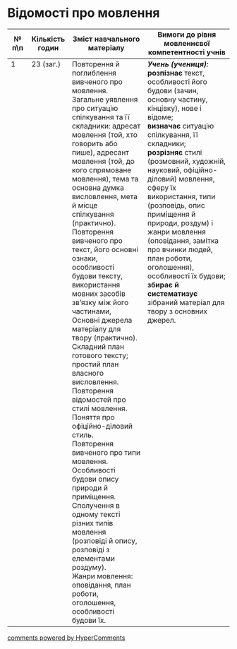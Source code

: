<div id="hypercomments_widget" class="js-hypercomments-widget invisible"></div>

# Відомості про мовлення

<table>
  <tr>
    <td width="10%" align="center"><b>№ <br>п\п</br></b></td>
    <td width="5%" align="center"><b>Кількість годин</b></td>  
    <td width="40%" align="center"><b>Зміст навчального матеріалу</b></td>
    <td width="45%" align="center"><b>Вимоги до рівня мовленнєвої компетентності учнів</b></td>
  </tr>
<tbody>
  <tr>
<td width="10%" style="vertical-align:top !important;">1</td>
<td width="5%" style="vertical-align:top !important;">23 (заг.)</td>
    <td width="40%" style="vertical-align:top !important;">
Повторення й поглиблення  вивченого про мовлення. Загальне уявлення про ситуацію спілкування та її складники: адресат мовлення (той, хто говорить або пише), адресант мовлення (той, до кого спрямоване мовлення),  тема та основна думка висловлення, мета й місце спілкування (практично).<br>
Повторення вивченого про текст, його основні ознаки,   особливості будови тексту, використання мовних засобів зв’язку між  його частинами, Основні джерела матеріалу для твору  (практично). Складний план готового тексту; простий план власного висловлення.<br>
Повторення відомостей про стилі мовлення. Поняття про офіційно-діловий стиль.<br>
Повторення вивченого про типи мовлення. Особливості будови опису природи й приміщення. Сполучення в одному тексті різних типів мовлення (розповіді й опису, розповіді з елементами роздуму).<br>
Жанри мовлення: оповідання,   план роботи, оголошення, особливості будови їх. 
</td>
    <td width="45%" style="vertical-align:top !important;">
<i><b>Учень (учениця):</b></i><br>
<b>розпізнає</b> текст, особливості його будови  (зачин, основну частину, кінцівку), нове і відоме;<br>
<b>визначає</b> ситуацію спілкування, її складники; <br>
<b>розрізняє</b> стилі  (розмовний, художній, науковий, офіційно-діловий) мовлення, сферу їх використання, типи  (розповідь, опис приміщення й природи, роздум) і жанри  мовлення (оповідання, замітка про вчинки людей, план роботи, оголошення), особливості їх будови;<br> 
<b>збирає й систематизує</b> зібраний матеріал для твору з основних джерел.</td>
  </tr>
</tbody>
</table>

<div class="js-hypercomments-container">
<a href="http://hypercomments.com" class="hc-link" title="comments widget">comments powered by HyperComments</a>
</div>